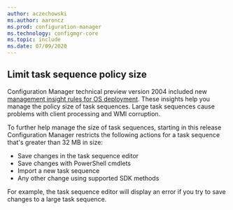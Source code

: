 ```yaml
---
author: aczechowski
ms.author: aaroncz
ms.prod: configuration-manager
ms.technology: configmgr-core
ms.topic: include
ms.date: 07/09/2020
---
```


## <a name="bkmk_tspol"></a> Limit task sequence policy size

<!--6888853-->

Configuration Manager technical preview version 2004 included new [management insight rules for OS deployment](../../technical-preview-2004.md#bkmk_osdmi). These insights help you manage the policy size of task sequences. Large task sequences cause problems with client processing and WMI corruption.

To further help manage the size of task sequences, starting in this release Configuration Manager restricts the following actions for a task sequence that's greater than 32 MB in size:

- Save changes in the task sequence editor
- Save changes with PowerShell cmdlets
- Import a new task sequence
- Any other change using supported SDK methods

For example, the task sequence editor will display an error if you try to save changes to a large task sequence.
